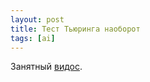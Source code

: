 ```yaml
---
layout: post
title: Тест Тьюринга наоборот
tags: [ai]
---
```

Занятный [видос](https://youtube.com/watch?v=MxTWLm9vT_o).

